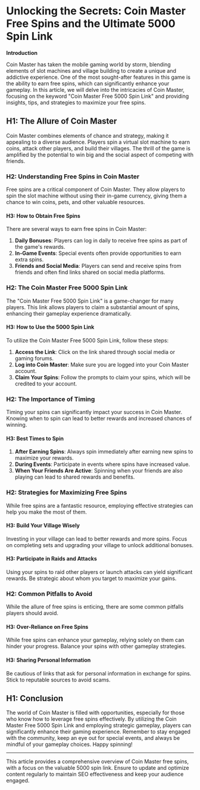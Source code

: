 # Unlocking the Secrets: Coin Master Free Spins and the Ultimate 5000 Spin Link

**Introduction**

Coin Master has taken the mobile gaming world by storm, blending elements of slot machines and village building to create a unique and addictive experience. One of the most sought-after features in this game is the ability to earn free spins, which can significantly enhance your gameplay. In this article, we will delve into the intricacies of Coin Master, focusing on the keyword "Coin Master Free 5000 Spin Link" and providing insights, tips, and strategies to maximize your free spins.

## H1: The Allure of Coin Master

Coin Master combines elements of chance and strategy, making it appealing to a diverse audience. Players spin a virtual slot machine to earn coins, attack other players, and build their villages. The thrill of the game is amplified by the potential to win big and the social aspect of competing with friends.

### H2: Understanding Free Spins in Coin Master

Free spins are a critical component of Coin Master. They allow players to spin the slot machine without using their in-game currency, giving them a chance to win coins, pets, and other valuable resources.

#### H3: How to Obtain Free Spins

There are several ways to earn free spins in Coin Master:

1. **Daily Bonuses**: Players can log in daily to receive free spins as part of the game's rewards.
2. **In-Game Events**: Special events often provide opportunities to earn extra spins.
3. **Friends and Social Media**: Players can send and receive spins from friends and often find links shared on social media platforms.

### H2: The Coin Master Free 5000 Spin Link

The "Coin Master Free 5000 Spin Link" is a game-changer for many players. This link allows players to claim a substantial amount of spins, enhancing their gameplay experience dramatically.

#### H3: How to Use the 5000 Spin Link

To utilize the Coin Master Free 5000 Spin Link, follow these steps:

1. **Access the Link**: Click on the link shared through social media or gaming forums.
2. **Log into Coin Master**: Make sure you are logged into your Coin Master account.
3. **Claim Your Spins**: Follow the prompts to claim your spins, which will be credited to your account.

### H2: The Importance of Timing

Timing your spins can significantly impact your success in Coin Master. Knowing when to spin can lead to better rewards and increased chances of winning.

#### H3: Best Times to Spin

1. **After Earning Spins**: Always spin immediately after earning new spins to maximize your rewards.
2. **During Events**: Participate in events where spins have increased value.
3. **When Your Friends Are Active**: Spinning when your friends are also playing can lead to shared rewards and benefits.

### H2: Strategies for Maximizing Free Spins

While free spins are a fantastic resource, employing effective strategies can help you make the most of them.

#### H3: Build Your Village Wisely

Investing in your village can lead to better rewards and more spins. Focus on completing sets and upgrading your village to unlock additional bonuses.

#### H3: Participate in Raids and Attacks

Using your spins to raid other players or launch attacks can yield significant rewards. Be strategic about whom you target to maximize your gains.

### H2: Common Pitfalls to Avoid

While the allure of free spins is enticing, there are some common pitfalls players should avoid.

#### H3: Over-Reliance on Free Spins

While free spins can enhance your gameplay, relying solely on them can hinder your progress. Balance your spins with other gameplay strategies.

#### H3: Sharing Personal Information

Be cautious of links that ask for personal information in exchange for spins. Stick to reputable sources to avoid scams.

## H1: Conclusion

The world of Coin Master is filled with opportunities, especially for those who know how to leverage free spins effectively. By utilizing the Coin Master Free 5000 Spin Link and employing strategic gameplay, players can significantly enhance their gaming experience. Remember to stay engaged with the community, keep an eye out for special events, and always be mindful of your gameplay choices. Happy spinning!

---

This article provides a comprehensive overview of Coin Master free spins, with a focus on the valuable 5000 spin link. Ensure to update and optimize content regularly to maintain SEO effectiveness and keep your audience engaged.
